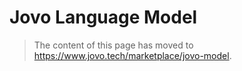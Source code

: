 # Jovo Language Model

> The content of this page has moved to https://www.jovo.tech/marketplace/jovo-model.


<!--[metadata]: {"description": " Learn more about the Jovo Language Model, a consolidated model for your Alexa Skill and Google Action.",
		        "route": "model"}-->
